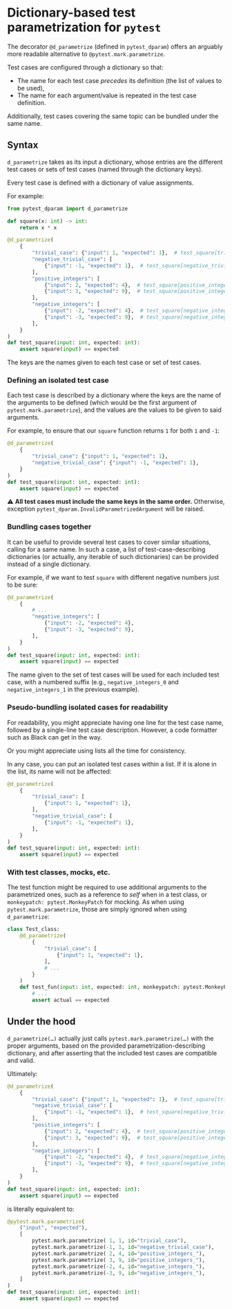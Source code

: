 # Dictionary-based test parametrization for `pytest`

The decorator `@d_parametrize` (defined in `pytest_dparam`) offers an arguably more readable alternative to `@pytest.mark.parametrize`.

Test cases are configured through a dictionary so that:
- The name for each test case *precedes* its definition (the list of values to be used),
- The name for each argument/value is repeated in the test case definition.

Additionally, test cases covering the same topic can be bundled under the same name.

## Syntax

`d_parametrize` takes as its input a dictionary, whose entries are the different test cases or sets of test cases (named through the dictionary keys).

Every test case is defined with a dictionary of value assignments.

For example:

```python
from pytest_dparam import d_parametrize

def square(x: int) -> int:
    return x * x

@d_parametrize(
    {
        "trivial_case": {"input": 1, "expected": 1},  # test_square[trivial_case]
        "negative_trivial_case": [
            {"input": -1, "expected": 1},  # test_square[negative_trivial_case]
        ],
        "positive_integers": [
            {"input": 2, "expected": 4},  # test_square[positive_integers_0]
            {"input": 3, "expected": 9},  # test_square[positive_integers_1]
        ],
        "negative_integers": [
            {"input": -2, "expected": 4},  # test_square[negative_integers_0]
            {"input": -3, "expected": 9},  # test_square[negative_integers_1]
        ],
    }
)
def test_square(input: int, expected: int):
    assert square(input) == expected
```

The keys are the names given to each test case or set of test cases.

### Defining an isolated test case

Each test case is described by a dictionary where the keys are the name of the arguments to be defined
(which would be the first argument of `pytest.mark.parametrize`),
and the values are the values to be given to said arguments.

For example, to ensure that our `square` function returns `1` for both `1` and `-1`:

```python
@d_parametrize(
    {
        "trivial_case": {"input": 1, "expected": 1},
        "negative_trivial_case": {"input": -1, "expected": 1},
    }
)
def test_square(input: int, expected: int):
    assert square(input) == expected
```

⚠ **All test cases must include the same keys in the same order.**
Otherwise, exception `pytest_dparam.InvalidParametrizedArgument` will be raised.

### Bundling cases together

It can be useful to provide several test cases to cover similar situations, calling for a same name.
In such a case, a list of test-case-describing dictionaries (or actually, any iterable of such dictionaries) can be provided instead of a single dictionary.

For example, if we want to test `square` with different negative numbers just to be sure:
```python
@d_parametrize(
    {
        # ...
        "negative_integers": [
            {"input": -2, "expected": 4},
            {"input": -3, "expected": 9},
        ],
    }
)
def test_square(input: int, expected: int):
    assert square(input) == expected
```

The name given to the set of test cases will be used for each included test case, with a numbered suffix (e.g., `negative_integers_0` and `negative_integers_1` in the previous example).

### Pseudo-bundling isolated cases for readability

For readability, you might appreciate having one line for the test case name, followed by a single-line test case description.
However, a code formatter such as Black can get in the way.

Or you might appreciate using lists all the time for consistency.

In any case, you can put an isolated test cases within a list. If it is alone in the list, its name will not be affected:
```python
@d_parametrize(
    {
        "trivial_case": [
            {"input": 1, "expected": 1},
        ],
        "negative_trivial_case": [
            {"input": -1, "expected": 1},
        ],
    }
)
def test_square(input: int, expected: int):
    assert square(input) == expected
```

### With test classes, mocks, etc.

The test function might be required to use additional arguments to the parametrized ones, such as a reference to *self* when in a test class, or `monkeypatch: pytest.MonkeyPatch` for mocking.
As when using `pytest.mark.parametrize`, those are simply ignored when using `d_parametrize`:
```python
class Test_class:
    @d_parametrize(
        {
            "trivial_case": [
                {"input": 1, "expected": 1},
            ],
            # ...
        }
    )
    def test_fun(input: int, expected: int, monkeypatch: pytest.MonkeyPatch):
        # ...
        assert actual == expected
```


## Under the hood

`d_parametrize(…)` actually just calls `pytest.mark.parametrize(…)` with the proper arguments,
based on the provided parametrization-describing dictionary,
and after asserting that the included test cases are compatible and valid.

Ultimately:
```python
@d_parametrize(
    {
        "trivial_case": {"input": 1, "expected": 1},  # test_square[trivial_case]
        "negative_trivial_case": [
            {"input": -1, "expected": 1},  # test_square[negative_trivial_case]
        ],
        "positive_integers": [
            {"input": 2, "expected": 4},  # test_square[positive_integers_0]
            {"input": 3, "expected": 9},  # test_square[positive_integers_1]
        ],
        "negative_integers": [
            {"input": -2, "expected": 4},  # test_square[negative_integers_0]
            {"input": -3, "expected": 9},  # test_square[negative_integers_1]
        ],
    }
)
def test_square(input: int, expected: int):
    assert square(input) == expected
```
is literally equivalent to:
```python
@pytest.mark.parametrize(
    ("input", "expected"),
    [
        pytest.mark.parametrize( 1, 1, id="trivial_case"),
        pytest.mark.parametrize(-1, 1, id="negative_trivial_case"),
        pytest.mark.parametrize( 2, 4, id="positive_integers_"),
        pytest.mark.parametrize( 3, 9, id="positive_integers_"),
        pytest.mark.parametrize(-2, 4, id="negative_integers_"),
        pytest.mark.parametrize(-3, 9, id="negative_integers_"),
    ]
)
def test_square(input: int, expected: int):
    assert square(input) == expected
```
